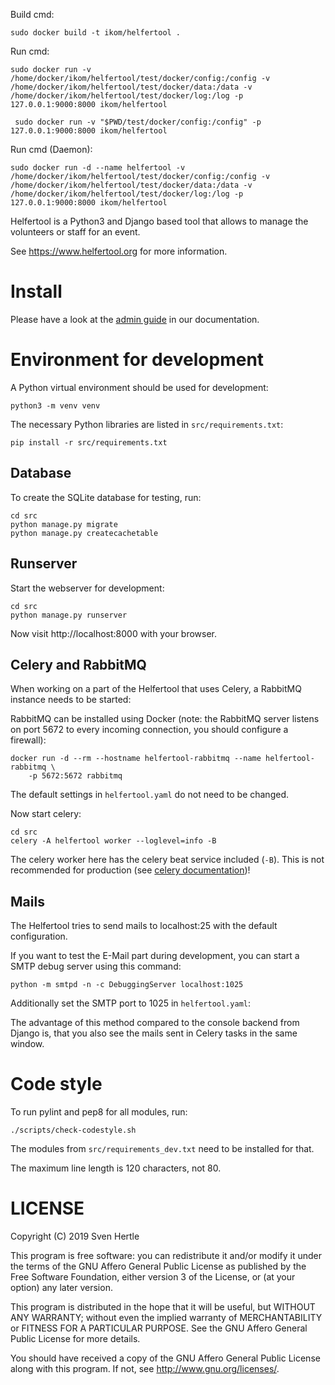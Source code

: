 Build cmd: 

    sudo docker build -t ikom/helfertool .
Run cmd: 

    sudo docker run -v /home/docker/ikom/helfertool/test/docker/config:/config -v /home/docker/ikom/helfertool/test/docker/data:/data -v /home/docker/ikom/helfertool/test/docker/log:/log -p 127.0.0.1:9000:8000 ikom/helfertool
    
     sudo docker run -v "$PWD/test/docker/config:/config" -p 127.0.0.1:9000:8000 ikom/helfertool
Run cmd (Daemon): 

    sudo docker run -d --name helfertool -v /home/docker/ikom/helfertool/test/docker/config:/config -v /home/docker/ikom/helfertool/test/docker/data:/data -v /home/docker/ikom/helfertool/test/docker/log:/log -p 127.0.0.1:9000:8000 ikom/helfertool

Helfertool is a Python3 and Django based tool that allows to manage the
volunteers or staff for an event.

See <https://www.helfertool.org> for more information.

# Install

Please have a look at the
[admin guide](https://docs.helfertool.org/admin/index.html)
in our documentation.

# Environment for development

A Python virtual environment should be used for development:

    python3 -m venv venv

The necessary Python libraries are listed in ``src/requirements.txt``:

    pip install -r src/requirements.txt

## Database

To create the SQLite database for testing, run:

    cd src
    python manage.py migrate
    python manage.py createcachetable

## Runserver

Start the webserver for development:

    cd src
    python manage.py runserver

Now visit http://localhost:8000 with your browser.


## Celery and RabbitMQ

When working on a part of the Helfertool that uses Celery, a RabbitMQ instance
needs to be started:

RabbitMQ can be installed using Docker (note: the RabbitMQ server listens
on port 5672 to every incoming connection, you should configure a firewall):

    docker run -d --rm --hostname helfertool-rabbitmq --name helfertool-rabbitmq \
        -p 5672:5672 rabbitmq

The default settings in ``helfertool.yaml`` do not need to be changed.

Now start celery:

    cd src
    celery -A helfertool worker --loglevel=info -B

The celery worker here has the celery beat service included (``-B``).
This is not recommended for production (see [celery documentation](https://docs.celeryproject.org/en/latest/userguide/periodic-tasks.html#id7))!

## Mails

The Helfertool tries to send mails to localhost:25 with the default
configuration.

If you want to test the E-Mail part during development, you can start a
SMTP debug server using this command:

    python -m smtpd -n -c DebuggingServer localhost:1025

Additionally set the SMTP port to 1025 in ``helfertool.yaml``:

The advantage of this method compared to the console backend from Django is,
that you also see the mails sent in Celery tasks in the same window.

# Code style

To run pylint and pep8 for all modules, run:

    ./scripts/check-codestyle.sh

The modules from `src/requirements_dev.txt` need to be installed for that.

The maximum line length is 120 characters, not 80.

# LICENSE

Copyright (C) 2019  Sven Hertle

This program is free software: you can redistribute it and/or modify
it under the terms of the GNU Affero General Public License as
published by the Free Software Foundation, either version 3 of the
License, or (at your option) any later version.

This program is distributed in the hope that it will be useful,
but WITHOUT ANY WARRANTY; without even the implied warranty of
MERCHANTABILITY or FITNESS FOR A PARTICULAR PURPOSE.  See the
GNU Affero General Public License for more details.

You should have received a copy of the GNU Affero General Public License
along with this program.  If not, see <http://www.gnu.org/licenses/>.
